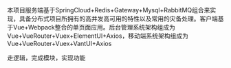 本项⽬服务端基于SpringCloud+Redis+Gateway+Mysql+RabbitMQ组合来实现，具备分布式项⽬所拥有的⾼并发⾼可⽤的特性以及常⽤的灾备处理。客户端基于Vue+Webpack整合的单⻚⾯应⽤。后台管理系统架构组成为
Vue+VueRouter+Vuex+ElementUI+Axios，移动端系统架构组成为Vue+VueRouter+Vuex+VantUI+Axios

走逻辑，完成模块，实现功能

